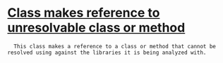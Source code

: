 # [Class makes reference to unresolvable class or method](https://spotbugs.readthedocs.io/en/latest/bugDescriptions.html#VR_UNRESOLVABLE_REFERENCE)

      This class makes a reference to a class or method that cannot be
    resolved using against the libraries it is being analyzed with.
